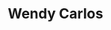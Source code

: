 ---
title: "Wendy Carlos"
summary: "Composer Wendy Carlos spurred electronic music to new commercial heights during the late '60s, popularizing the synthesizer with the enormously successful album. Born in Pawtucket, RI, on November 14, 1939, Carlos pursued her M.A. in composition under Vladimir Ussachevsky and Otto Luening at Columbia University's famed Columbia-Princeton Electronic Music Center. Following her graduation, she moved to Manhattan, where she found work as a recording engineer. In Manhattan, she met Dr. Robert Moog and, not long afterward, she began playing the Moog synthesizer. She helped Bob Moog to create a touch-sensitive keyboard and in the development of the vocoder. Carlos released her first recording, Switched-On Bach, in 1968. A showcase for the Moog synthesizer, Switched-On Bach interpreted the legendary composer's most renowned fugues and movements via state-of-the-art synth technology; purists were appalled, but the record captured the public's imagination and in time the album became the first classical record to be certified platinum by the RIAA. It also earned three Grammy Awards. A similar effort, The Well-Tempered Synthesizer, followed in 1969. In 1971 Carlos introduced the vocoder -- an electronic device designed to synthesize the human voice. After 1976's Brandenburg Concertos 3-5, Carlos and longtime collaborator, , wrote the score for Stanley Kubrick's 1980 adaptation of Stephen King's The Shining. Two years later, she wrote music for Tron, Disney's action movie about video games. Subsequent efforts include a spoof of Prokofiev's \"Peter and the Wolf\" and ."
image: "wendy-carlos.jpg"
apple_music_artist_url: "https://music.apple.com/gb/artist/wendy-carlos/79774155"
---